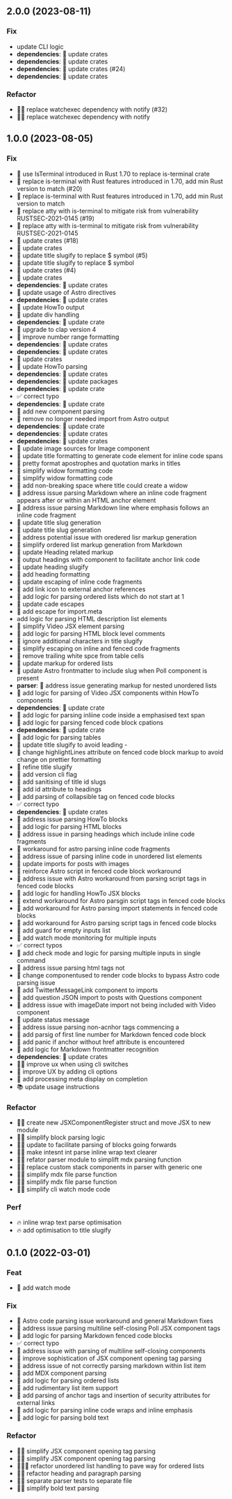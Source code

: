 ## 2.0.0 (2023-08-11)

### Fix

- update CLI logic
- **dependencies**: 💫 update crates
- **dependencies**: 💫 update crates
- **dependencies**: 💫 update crates (#24)
- **dependencies**: 💫 update crates

### Refactor

- 🏄🏽 replace watchexec dependency with notify (#32)
- 🏄🏽 replace watchexec dependency with notify

## 1.0.0 (2023-08-05)

### Fix

- 💫 use IsTerminal introduced in Rust 1.70 to replace is-terminal crate
- 💫 replace is-terminal with Rust features introduced in 1.70, add min Rust version to match (#20)
- 💫 replace is-terminal with Rust features introduced in 1.70, add min Rust version to match
- 💫 replace atty with is-terminal to mitigate risk from vulnerability RUSTSEC-2021-0145 (#19)
- 💫 replace atty with is-terminal to mitigate risk from vulnerability RUSTSEC-2021-0145
- 💫 update crates (#18)
- 💫 update crates
- 💫 update title slugify to replace $ symbol (#5)
- 💫 update title slugify to replace $ symbol
- 💫 update crates (#4)
- 💫 update crates
- **dependencies**: 💫 update crates
- 💫 update usage of Astro directives
- **dependencies**: 💫 update crates
- 💫 update HowTo output
- 💫 update div handling
- **dependencies**: 💫 update crate
- 💫 upgrade to clap version 4
- 💫 improve number range formatting
- **dependencies**: 💫 update crates
- **dependencies**: 💫 update crates
- 💫 update crates
- 💫 update HowTo parsing
- **dependencies**: 💫 update crates
- **dependencies**: 💫 update packages
- **dependencies**: 💫 update crate
- ✅ correct typo
- **dependencies**: 💫 update crate
- 💫 add new component parsing
- 💫 remove no longer needed import from Astro output
- **dependencies**: 💫 update crate
- **dependencies**: 💫 update crates
- **dependencies**: 💫 update crates
- 💫 update image sources for Image component
- 💫 update title formatting to generate code element for inline code spans
- 💫 pretty format apostrophes and quotation marks in titles
- 💫 simplify widow formatting code
- 💫 simplify widow formatting code
- 💫 add non-breaking space where title could create a widow
- 🐞 address issue parsing Markdown where an inline code fragment appears after or within an HTML anchor element
- 🐞 address issue parsing Markdown line where emphasis follows an inline code fragment
- 💫 update title slug generation
- 💫 update title slug generation
- 🐞 address potential issue with oredered lisr markup generation
- 💫 simplify ordered list markup generation from Markdown
- 💫 update Heading related markup
- 💫 output headings with component to facilitate anchor link code
- 💫 update heading slugify
- 💫 add heading formatting
- 💫 update escaping of inline code fragments
- 💫 add link icon to external anchor references
- 💫 add logic for parsing ordered lists which do not start at 1
- 💫 update cade escapes
- 💫 add escape for import.meta
- add logic for parsing HTML description list elements
- 💫 simplify Video JSX element parsing
- 💫 add logic for parsing HTML block level comments
- 💫 ignore additional characters in title slugify
- 💫 simplify escaping on inline and fenced code fragments
- 💫 remove trailing white spce from table cells
- 💫 update markup for ordered lists
- 💫 update Astro frontmatter to include slug when Poll component is present
- **parser**: 💫 address issue generating markup for nested unordered lists
- 💫 add logic for parsing of Video JSX components within HowTo components
- **dependencies**: 💫 update crate
- 💫 add logic for parsing inliine code inside a emphasised text span
- 💫 add logic for parsing fenced code block cpations
- **dependencies**: 💫 update crate
- 💫 add logic for parsing tables
- 💫 update title slugify to avoid leading -
- 💫 change highlightLines attribute on fenced code block markup to avoid change on prettier formatting
- 💫 refine title slugify
- 💫 add version cli flag
- 💫 add sanitising of title id slugs
- 💫 add id attribute to headings
- 💫 add parsing of collapsible tag on fenced code blocks
- ✅ correct typo
- **dependencies**: 💫 update crates
- 🐞 address issue parsing HowTo blocks
- 💫 add logic for parsing HTML blocks
- 💫 address issue in parsing headings which include inline code fragments
- 💫 workaround for astro parsing inline code fragments
- 🐞 address issue of parsing inline code in unordered list elements
- 💫 update imports for posts with images
- 💫 reinforce Astro script in fenced code block workaround
- 💫 address issue with Astro workaround from parsing script tags in fenced code blocks
- 💫 add logic for handling HowTo JSX blocks
- 💫 extend workaround for Astro parsgin script tags in fenced code blocks
- 💫 add workaround for Astro parsing import statements in fenced code blocks
- 💫 add workaround for Astro parsing script tags in fenced code blocks
- 💫 add guard for empty inputs list
- 💫 add watch mode monitoring for multiple inputs
- ✅ correct typos
- 💫 add check mode and logic for parsing multiple inputs in single command
- 🐞 address issue parsing html tags not
- 💫 change componentused to render code blocks to bypass Astro code parsing issue
- 💫 add TwitterMessageLink component to imports
- 💫 add question JSON import to posts with Questions component
- 🐞 address issue with imageDate import not being included with Video component
- 💫 update status message
- 🐞 address issue parsing non-acnhor tags commencing a
- 💫 add parsig of first line number for Markdown fenced code block
- 💫 add panic if anchor without href attribute is encountered
- 💫 add logic for Markdown frontmatter recognition
- **dependencies**: 💫 update crates
- 🧑🏽 improve ux when using cli switches
- 💫 improve UX by adding cli options
- 💫 add processing meta display on completion
- 📚 update usage instructions

### Refactor

- 🏄🏽 create new JSXComponentRegister struct and move JSX to new module
- 🏄🏽 simplify block parsing logic
- 🏄🏽 update to facilitate parsing of blocks going forwards
- 🏄🏽 make intesnt int parse inline wrap text clearer
- 🏄🏽 refator parser module to simplift mdx parsing function
- 🏄🏽 replace custom stack components in parser with generic one
- 🏄🏽 simplify mdx file parse function
- 🏄🏽 simplify mdx file parse function
- 🏄🏽 simplify cli watch mode code

### Perf

- 🔥 inline wrap text parse optimisation
- 🔥 add optimisation to title slugify

## 0.1.0 (2022-03-01)

### Feat

- 🌟 add watch mode

### Fix

- 💫 Astro code parsing issue workaround and general Markdown fixes
- 💫 address issue parsing multiline self-closing Poll JSX component tags
- 💫 add logic for parsing Markdown fenced code blocks
- ✅ correct typo
- 🐞 address issue with parsing of multiline self-closing components
- 💫 improve sophistication of JSX component opening tag parsing
- 🐞 address issue of not correctly parsing markdown within list item
- 💫 add MDX component parsing
- 💫 add logic for parsing ordered lists
- 💫 add rudimentary list item support
- 💫 add parsing of anchor tags and insertion of security attributes for external links
- 💫 add logic for parsing inline code wraps and inline emphasis
- 💫 add logic for parsing bold text

### Refactor

- 🏄🏽 simplify JSX component opening tag parsing
- 🏄🏽 simplify JSX component opening tag parsing
- 🏄🏽‍♂️ refactor unordered list handling to pave way for ordered lists
- 🏄🏽 refactor heading and paragraph parsing
- 🏄🏽 separate parser tests to separate file
- 🏄🏽 simplify bold text parsing
